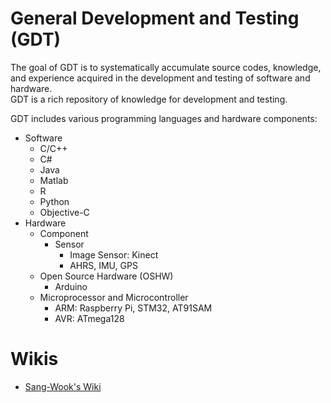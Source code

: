 # General Development and Testing (GDT)

The goal of GDT is to systematically accumulate source codes, knowledge, and experience acquired in the development and testing of software and hardware. <br />
GDT is a rich repository of knowledge for development and testing.

GDT includes various programming languages and hardware components:
* Software
  * C/C++
  * C#
  * Java
  * Matlab
  * R
  * Python
  * Objective-C
* Hardware
  * Component
    * Sensor
      * Image Sensor: Kinect
      * AHRS, IMU, GPS
  * Open Source Hardware (OSHW)
    * Arduino
  * Microprocessor and Microcontroller
    * ARM: Raspberry Pi, STM32, AT91SAM
    * AVR: ATmega128

# Wikis
- [Sang-Wook's Wiki](https://github.com/sangwook236/general-development-and-testing/wiki/Home)

